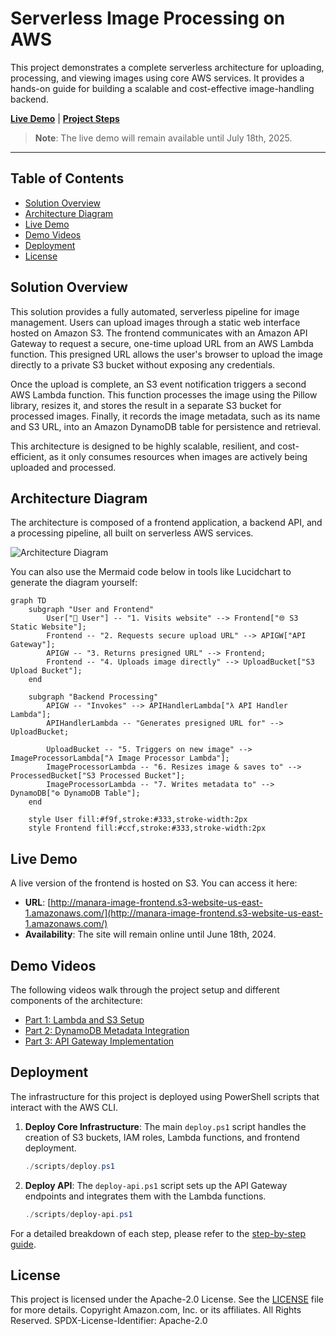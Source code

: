 # Serverless Image Processing on AWS

This project demonstrates a complete serverless architecture for uploading, processing, and viewing images using core AWS services. It provides a hands-on guide for building a scalable and cost-effective image-handling backend.

**[Live Demo](http://manara-image-frontend.s3-website-us-east-1.amazonaws.com/)** | **[Project Steps](AWS%20SAA%20MANARA%20-%20Steps%20.md)**

> **Note**: The live demo will remain available until July 18th, 2025.

---

## Table of Contents

- [Solution Overview](#solution-overview)
- [Architecture Diagram](#architecture-diagram)
- [Live Demo](#live-demo)
- [Demo Videos](#demo-videos)
- [Deployment](#deployment)
- [License](#license)

## Solution Overview

This solution provides a fully automated, serverless pipeline for image management. Users can upload images through a static web interface hosted on Amazon S3. The frontend communicates with an Amazon API Gateway to request a secure, one-time upload URL from an AWS Lambda function. This presigned URL allows the user's browser to upload the image directly to a private S3 bucket without exposing any credentials.

Once the upload is complete, an S3 event notification triggers a second AWS Lambda function. This function processes the image using the Pillow library, resizes it, and stores the result in a separate S3 bucket for processed images. Finally, it records the image metadata, such as its name and S3 URL, into an Amazon DynamoDB table for persistence and retrieval.

This architecture is designed to be highly scalable, resilient, and cost-efficient, as it only consumes resources when images are actively being uploaded and processed.

## Architecture Diagram

The architecture is composed of a frontend application, a backend API, and a processing pipeline, all built on serverless AWS services.

![Architecture Diagram](https://mermaid.ink/img/pako:eNqNVMtuwyAQ_BXKVw-QDRt-lVOnnuqhDRC4hW3FSqwESpSKKvj3rqNNm9TJ5cEeszu7w2gXgG3QBhW-qByg3vGg0y_C9K_kS9Y-m1gQJcM6A4e2Y5c6Kj-5G5VwI9C_h3p_A2h_Vd-VlA8z5fI8pBvG-A5H68y6YqU-G7X3eQY2vVw8K_Jb-6Q87_lKxWdM1oF16T6D9vQ3G1sFk8N6649K60o4Mv6r49Uo3x6y5Y69Vj5G_g3hQo0GqJg6z86D2KYYn8Qj3f88yW7F2Wl1T2M3iM5eXk48Dq9c-j7dO3jG5s9_xYm6J31BChjN0cEw-6-F0G3w3c5jF0iG5k7_Qj1gH0T6G-g-E-DMM8hSg5QhQOqLqXpC_S2zWJ0X1F5RuaPmH1kFw-kPqH1Tyo5w_p55y3WdJ7W-4vWdJ_eB7j5f_t6d9w_6i7_E?type=png)

You can also use the Mermaid code below in tools like Lucidchart to generate the diagram yourself:

```mermaid
graph TD
    subgraph "User and Frontend"
        User["👤 User"] -- "1. Visits website" --> Frontend["🌐 S3 Static Website"];
        Frontend -- "2. Requests secure upload URL" --> APIGW["API Gateway"];
        APIGW -- "3. Returns presigned URL" --> Frontend;
        Frontend -- "4. Uploads image directly" --> UploadBucket["S3 Upload Bucket"];
    end

    subgraph "Backend Processing"
        APIGW -- "Invokes" --> APIHandlerLambda["λ API Handler Lambda"];
        APIHandlerLambda -- "Generates presigned URL for" --> UploadBucket;
        
        UploadBucket -- "5. Triggers on new image" --> ImageProcessorLambda["λ Image Processor Lambda"];
        ImageProcessorLambda -- "6. Resizes image & saves to" --> ProcessedBucket["S3 Processed Bucket"];
        ImageProcessorLambda -- "7. Writes metadata to" --> DynamoDB["⚙️ DynamoDB Table"];
    end

    style User fill:#f9f,stroke:#333,stroke-width:2px
    style Frontend fill:#ccf,stroke:#333,stroke-width:2px
```

## Live Demo

A live version of the frontend is hosted on S3. You can access it here:

- **URL**: [http://manara-image-frontend.s3-website-us-east-1.amazonaws.com/](http://manara-image-frontend.s3-website-us-east-1.amazonaws.com/)
- **Availability**: The site will remain online until June 18th, 2024.

## Demo Videos

The following videos walk through the project setup and different components of the architecture:

- [Part 1: Lambda and S3 Setup](demoVideo/part1%20lambda%20s3%20.mp4)
- [Part 2: DynamoDB Metadata Integration](demoVideo/Part%202%20metadata%20dynamodb.mp4)
- [Part 3: API Gateway Implementation](demoVideo/Part3%20apigateaway.mp4)

## Deployment

The infrastructure for this project is deployed using PowerShell scripts that interact with the AWS CLI.

1.  **Deploy Core Infrastructure**:
    The main `deploy.ps1` script handles the creation of S3 buckets, IAM roles, Lambda functions, and frontend deployment.
    ```powershell
    ./scripts/deploy.ps1
    ```

2.  **Deploy API**:
    The `deploy-api.ps1` script sets up the API Gateway endpoints and integrates them with the Lambda functions.
    ```powershell
    ./scripts/deploy-api.ps1
    ```

For a detailed breakdown of each step, please refer to the [step-by-step guide](AWS%20SAA%20MANARA%20-%20Steps%20.md).

## License

This project is licensed under the Apache-2.0 License. See the [LICENSE](./LICENSE) file for more details.
Copyright Amazon.com, Inc. or its affiliates. All Rights Reserved.
SPDX-License-Identifier: Apache-2.0 
